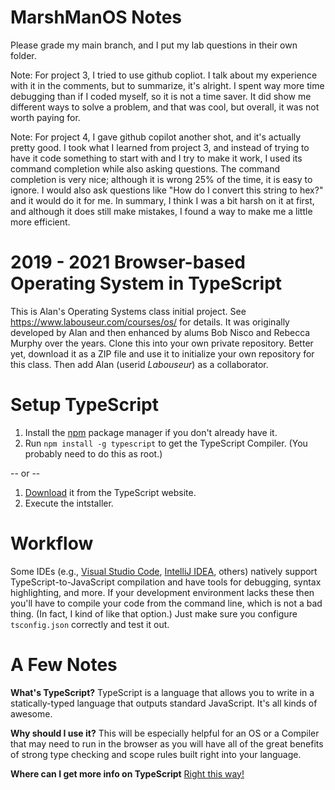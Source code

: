 MarshManOS Notes
================
Please grade my main branch, and I put my lab questions in their own folder.

Note: For project 3, I tried to use github copliot. I talk about my experience with it in the comments, but to summarize, 
it's alright. I spent way more time debugging than if I coded myself, so it is not a time saver. It did show me 
different ways to solve a problem, and that was cool, but overall, it was not worth paying for.

Note: For project 4, I gave github copilot another shot, and it's actually pretty good. I took what I learned from project 3, 
and instead of trying to have it code something to start with and I try to make it work, I used its command completion while also 
asking questions. The command completion is very nice; although it is wrong 25% of the time, it is easy to ignore. I would also 
ask questions like "How do I convert this string to hex?" and it would do it for me. In summary, I think I was a bit harsh on it 
at first, and although it does still make mistakes, I found a way to make me a little more efficient.

2019 - 2021 Browser-based Operating System in TypeScript
========================================================

This is Alan's Operating Systems class initial project.
See https://www.labouseur.com/courses/os/ for details.
It was originally developed by Alan and then enhanced by alums Bob Nisco and Rebecca Murphy over the years.
Clone this into your own private repository. Better yet, download it as a ZIP file and use it to initialize your own repository for this class. 
Then add Alan (userid *Labouseur*) as a collaborator.

Setup TypeScript
================

1. Install the [npm](https://www.npmjs.org/) package manager if you don't already have it.
1. Run `npm install -g typescript` to get the TypeScript Compiler. (You probably need to do this as root.)

-- or -- 

1. [Download](https://www.typescriptlang.org/download) it from the TypeScript website.
2. Execute the intstaller.

Workflow
=============

Some IDEs (e.g., [Visual Studio Code](https://code.visualstudio.com), [IntelliJ IDEA](https://www.jetbrains.com/idea/), others) 
natively support TypeScript-to-JavaScript compilation and have tools for debugging, syntax highlighting, and more.
If your development environment lacks these then you'll have to compile your code from the command line, which is not a bad thing. 
(In fact, I kind of like that option.) Just make sure you configure `tsconfig.json` correctly and test it out.

A Few Notes
===========

**What's TypeScript?**
TypeScript is a language that allows you to write in a statically-typed language that outputs standard JavaScript.
It's all kinds of awesome.

**Why should I use it?**
This will be especially helpful for an OS or a Compiler that may need to run in the browser as you will have all of the great benefits of strong type checking and scope rules built right into your language.

**Where can I get more info on TypeScript**
[Right this way!](http://www.typescriptlang.org/)



